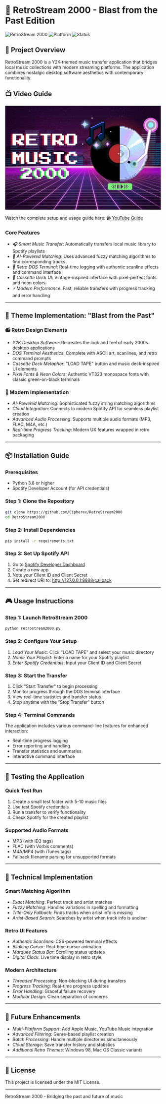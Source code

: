 # 🎵 RetroStream 2000 - Blast from the Past Edition

![RetroStream 2000](https://img.shields.io/badge/Era-Y2K_Aesthetic-00FF00?style=for-the-badge) ![Platform](https://img.shields.io/badge/Platform-Desktop-7CFC98?style=for-the-badge) ![Status](https://img.shields.io/badge/Status-Ready_to_Rock-FF6B00?style=for-the-badge)

## 🚀 Project Overview

RetroStream 2000 is a Y2K-themed music transfer application that bridges local music collections with modern streaming platforms. The application combines nostalgic desktop software aesthetics with contemporary functionality.

## 📺 Video Guide

![App Thumbnail](images/main.jpg)

Watch the complete setup and usage guide here: [📹 YouTube Guide](https://youtu.be/j8KCTMpYc0Q)

### Core Features
- *🎧 Smart Music Transfer*: Automatically transfers local music library to Spotify playlists
- *🧠 AI-Powered Matching*: Uses advanced fuzzy matching algorithms to find corresponding tracks
- *💾 Retro DOS Terminal*: Real-time logging with authentic scanline effects and command interface
- *📼 Cassette Deck UI*: Vintage-inspired interface with pixel-perfect fonts and neon colors
- *⚡ Modern Performance*: Fast, reliable transfers with progress tracking and error handling

---

## 🎯 Theme Implementation: "Blast from the Past"

### 📻 Retro Design Elements
- *Y2K Desktop Software*: Recreates the look and feel of early 2000s desktop applications
- *DOS Terminal Aesthetics*: Complete with ASCII art, scanlines, and retro command prompts
- *Cassette Deck Metaphor*: "LOAD TAPE" button and music deck-inspired UI elements
- *Pixel Fonts & Neon Colors*: Authentic VT323 monospace fonts with classic green-on-black terminals

### 🔧 Modern Implementation
- *AI-Powered Matching*: Sophisticated fuzzy string matching algorithms
- *Cloud Integration*: Connects to modern Spotify API for seamless playlist creation
- *Advanced Audio Processing*: Supports multiple audio formats (MP3, FLAC, M4A, etc.)
- *Real-time Progress Tracking*: Modern UX features wrapped in retro packaging

---

## 📦 Installation Guide

### Prerequisites
- Python 3.8 or higher
- Spotify Developer Account (for API credentials)

### Step 1: Clone the Repository
```bash
git clone https://github.com/Cipherex/RetroStream2000
cd RetroStream2000
```

### Step 2: Install Dependencies
```bash
pip install -r requirements.txt
```

### Step 3: Set Up Spotify API
1. Go to [Spotify Developer Dashboard](https://developer.spotify.com/dashboard)
2. Create a new app
3. Note your Client ID and Client Secret
4. Set redirect URI to: http://127.0.0.1:8888/callback

---

## 🎮 Usage Instructions

### Step 1: Launch RetroStream 2000
```bash
python retrostream2000.py
```

### Step 2: Configure Your Setup
1. *Load Your Music*: Click "LOAD TAPE" and select your music directory
2. *Name Your Playlist*: Enter a name for your Spotify playlist
3. *Enter Spotify Credentials*: Input your Client ID and Client Secret

### Step 3: Start the Transfer
1. Click "Start Transfer" to begin processing
2. Monitor progress through the DOS terminal interface
3. View real-time statistics and transfer status
4. Stop anytime with the "Stop Transfer" button

### Step 4: Terminal Commands
The application includes various command-line features for enhanced interaction:
- Real-time progress logging
- Error reporting and handling
- Transfer statistics and summaries
- Interactive command interface

---

## 🧪 Testing the Application

### Quick Test Run
1. Create a small test folder with 5-10 music files
2. Use test Spotify credentials
3. Run a transfer to verify functionality
4. Check Spotify for the created playlist

### Supported Audio Formats
- MP3 (with ID3 tags)
- FLAC (with Vorbis comments)
- M4A/MP4 (with iTunes tags)
- Fallback filename parsing for unsupported formats

---

## 🎨 Technical Implementation

### Smart Matching Algorithm
- *Exact Matching*: Perfect track and artist matches
- *Fuzzy Matching*: Handles variations in spelling and formatting
- *Title-Only Fallback*: Finds tracks when artist info is missing
- *Artist-Based Search*: Searches by artist when track info is unclear

### Retro UI Features
- *Authentic Scanlines*: CSS-powered terminal effects
- *Blinking Cursor*: Real-time cursor animation
- *Marquee Status Bar*: Scrolling status updates
- *Digital Clock*: Live time display in retro style

### Modern Architecture
- *Threaded Processing*: Non-blocking UI during transfers
- *Progress Tracking*: Real-time progress updates
- *Error Handling*: Graceful failure recovery
- *Modular Design*: Clean separation of concerns

---

## 🚀 Future Enhancements

- *Multi-Platform Support*: Add Apple Music, YouTube Music integration
- *Advanced Filtering*: Genre-based playlist creation
- *Batch Processing*: Handle multiple directories simultaneously
- *Cloud Storage*: Save transfer history and statistics
- *Additional Retro Themes*: Windows 98, Mac OS Classic variants

---

## 📜 License

This project is licensed under the MIT License.

---

RetroStream 2000 - Bridging the past and future of music
